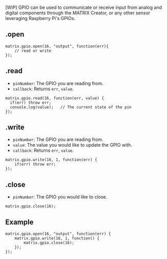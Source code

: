 [WIP] GPIO can be used to communicate or receive input from analog and digital components through the MATRIX Creator, or any other sensor leveraging Raspberry Pi's GPIOs.

## .open
```
matrix.gpio.open(16, "output", function(err){
	// read or write
});
```

## .read
* `pinNumber`: The GPIO you are reading from.
* `callback`: Returns `err`, `value`.
```
matrix.gpio.read(16, function(err, value) {
  if(err) throw err;
  console.log(value);	// The current state of the pin 
});
```

## .write
* `pinNumber`: The GPIO you are reading from.
* `value`: The value you would like to update the GPIO with.
* `callback`: Returns `err`, `value`.

```
matrix.gpio.write(16, 1, function(err) {
	if(err) throw err;
});
```

## .close
* `pinNumber`: The GPIO you would like to close.
```
matrix.gpio.close(16);
```

## Example
```
matrix.gpio.open(16, "output", function(err) {
    matrix.gpio.write(16, 1, function() {
        matrix.gpio.close(16);
    });
});
```